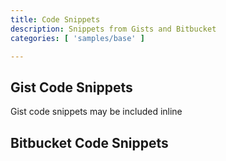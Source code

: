 ```yaml
---
title: Code Snippets
description: Snippets from Gists and Bitbucket
categories: [ 'samples/base' ]

---
```


## Gist Code Snippets

Gist code snippets may be included inline 
  
<script src="https://gist.github.com/3362225.js?file=deal-event.xml"></script>

## Bitbucket Code Snippets

<script src="https://bitbucket.org/nkabir/bash/src/default/bb-blogger.sh?embed=t"></script>
  
</section>